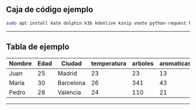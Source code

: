 ## Caja de código ejemplo

```bash
sudo apt install kate dolphin k3b kdenlive ksnip vnote python-request konsole
```

---

## Tabla de ejemplo

| Nombre | Edad |  Ciudad   | temperatura | arboles | aromaticas |
| ------ | ---- | --------- | ----------- | ------- | ---------- |
| Juan   | 25   | Madrid    | 23          | 23      | 13         |
| María  | 30   | Barcelona | 26          | 341     | 43         |
| Pedro  | 28   | Valencia  | 24          | 110     | 21         |

---



